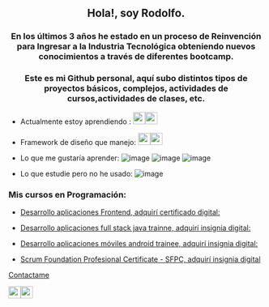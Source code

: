 <h2 align="center">Hola!, soy Rodolfo.</h1>
<h3 align="center">En los últimos 3 años he estado en un proceso de Reinvención para Ingresar a la Industria Tecnológica obteniendo nuevos conocimientos a través de diferentes bootcamp.</h3>

<h3 align="center">Este es mi Github personal,  aquí subo distintos tipos de proyectos básicos, complejos, actividades de cursos,actividades de clases, etc.</h3>

 
* Actualmente estoy aprendiendo : <img src="https://user-images.githubusercontent.com/73254069/235308806-c52a097d-6fd6-4e95-97a0-89ef4099d8c0.png" height="24"/><img src="https://user-images.githubusercontent.com/73254069/235308927-dfd6d931-81fc-4105-9003-dd9b297c796d.png" height="24"/>

* Framework de diseño que manejo: <img src="https://user-images.githubusercontent.com/73254069/235309121-e90429b8-347e-413f-b763-c081c6de4839.png" height="24"/><img src="https://user-images.githubusercontent.com/73254069/235309721-65914971-254e-477b-9d23-ea9a658315e8.png" height="24"/>

* Lo que me gustaría aprender: ![image](https://user-images.githubusercontent.com/73254069/235309366-e0ad8613-c822-4943-aba9-6e1c75672712.png) ![image](https://user-images.githubusercontent.com/73254069/235309396-9eefdaa1-8007-40e4-bf2b-ac6a8f9bdaaf.png) ![image](https://user-images.githubusercontent.com/73254069/235309404-a1e290a4-7b72-4457-8eea-2567d56904cb.png)




* Lo que estudie pero no he usado: ![image](https://user-images.githubusercontent.com/73254069/235308855-cd3a9477-7b5c-4838-9f96-9fc1026939d7.png)



<h3 align="left">Mis cursos en Programación:</h3>

* [Desarrollo aplicaciones Frontend, adquirí certificado digital:](https://app.aluracursos.com/user/rodolfo-parada-gonzalez/fullCertificate/d1a4bbad6c89a116980158d484a632bc) 


* [Desarrollo aplicaciones full stack java trainne, adquirí insignia digital:](https://www.credly.com/earner/earned/badge/d2717f5a-f03e-482f-8108-4eb17e53410f) 

* [Desarrollo aplicaciones móviles android trainee, adquirí insignia digital:](https://www.credly.com/badges/31658f83-217f-4702-8dff-c93e7265956c )  
  
* [Scrum Foundation Profesional Certificate - SFPC, adquirí insignia digital](https://www.credly.com/earner/earned/badge/42d19e8d-cb4d-4a34-9fbb-b793fbeeebb7) 
  
 [Contactame](https://www.linkedin.com/in/rodolfoparada/)
  
  
  <img src="https://user-images.githubusercontent.com/73254069/235309121-e90429b8-347e-413f-b763-c081c6de4839.png" height="24"/><img src="https://user-images.githubusercontent.com/73254069/235309721-65914971-254e-477b-9d23-ea9a658315e8.png" height="24"/>
  
  


 
 


  
  


  
  
